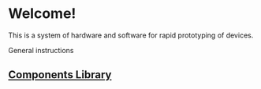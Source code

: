 
# Welcome!
This is a system of hardware and software for rapid prototyping of devices.

General instructions

## [Components Library](Components/index.html)

